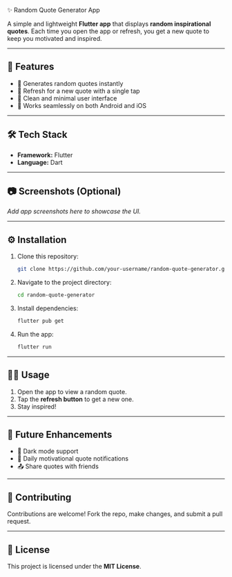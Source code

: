 ✨ Random Quote Generator App

A simple and lightweight **Flutter app** that displays **random inspirational quotes**. Each time you open the app or refresh, you get a new quote to keep you motivated and inspired.

---

## 🚀 Features

* 🎯 Generates random quotes instantly
* 🔄 Refresh for a new quote with a single tap
* 🎨 Clean and minimal user interface
* 📱 Works seamlessly on both Android and iOS

---

## 🛠️ Tech Stack

* **Framework:** Flutter
* **Language:** Dart

---

## 📷 Screenshots (Optional)

*Add app screenshots here to showcase the UI.*

---

## ⚙️ Installation

1. Clone this repository:

   ```bash
   git clone https://github.com/your-username/random-quote-generator.git
   ```
2. Navigate to the project directory:

   ```bash
   cd random-quote-generator
   ```
3. Install dependencies:

   ```bash
   flutter pub get
   ```
4. Run the app:

   ```bash
   flutter run
   ```

---

## 👨‍💻 Usage

1. Open the app to view a random quote.
2. Tap the **refresh button** to get a new one.
3. Stay inspired!

---

## 📌 Future Enhancements

* 🌙 Dark mode support
* 🔔 Daily motivational quote notifications
* 📤 Share quotes with friends

---

## 🤝 Contributing

Contributions are welcome! Fork the repo, make changes, and submit a pull request.

---

## 📜 License

This project is licensed under the **MIT License**.

